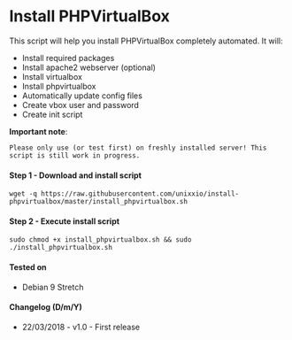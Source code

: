 # Install PHPVirtualBox

This script will help you install PHPVirtualBox completely automated. It will:

* Install required packages
* Install apache2 webserver (optional)
* Install virtualbox
* Install phpvirtualbox
* Automatically update config files
* Create vbox user and password
* Create init script

**Important note**:

```
Please only use (or test first) on freshly installed server! This script is still work in progress.
```

#### Step 1 - Download and install script

```
wget -q https://raw.githubusercontent.com/unixxio/install-phpvirtualbox/master/install_phpvirtualbox.sh
```

#### Step 2 - Execute install script

```
sudo chmod +x install_phpvirtualbox.sh && sudo ./install_phpvirtualbox.sh
```

#### Tested on

* Debian 9 Stretch

#### Changelog (D/m/Y)

* 22/03/2018 - v1.0 - First release
